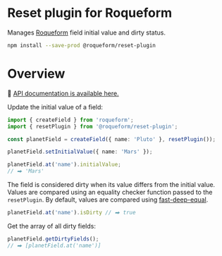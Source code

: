 # Reset plugin for Roqueform

Manages [Roqueform](https://github.com/smikhalevski/roqueform#readme) field initial value and dirty status.

```sh
npm install --save-prod @roqueform/reset-plugin
```

# Overview

🔎 [API documentation is available here.](https://smikhalevski.github.io/roqueform/modules/reset_plugin.html)

Update the initial value of a field:

```ts
import { createField } from 'roqueform';
import { resetPlugin } from '@roqueform/reset-plugin';

const planetField = createField({ name: 'Pluto' }, resetPlugin());

planetField.setInitialValue({ name: 'Mars' });

planetField.at('name').initialValue;
// ⮕ 'Mars'
```

The field is considered dirty when its value differs from the initial value. Values are compared using an equality
checker function passed to the `resetPlugin`. By default, values are compared using
[fast-deep-equal](https://github.com/epoberezkin/fast-deep-equal).

```ts
planetField.at('name').isDirty // ⮕ true
```

Get the array of all dirty fields:

```ts
planetField.getDirtyFields();
// ⮕ [planetField.at('name')]
```
